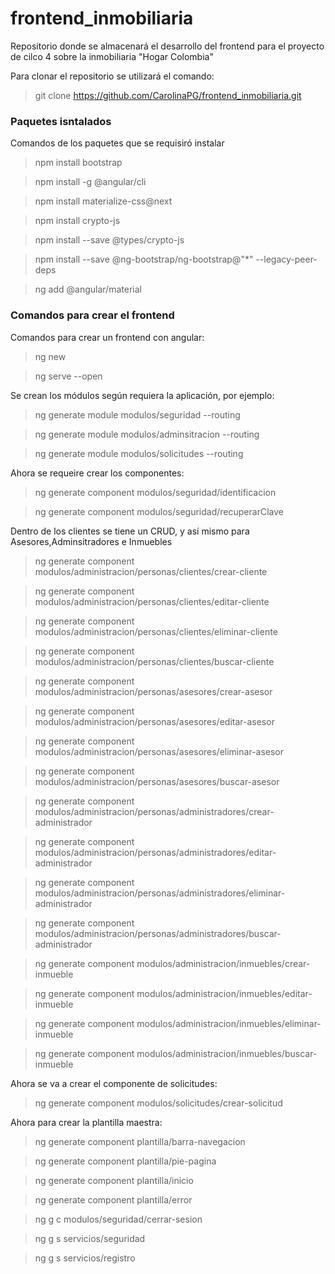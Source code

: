 # frontend_inmobiliaria
Repositorio donde se almacenará el desarrollo del frontend para el proyecto de cilco 4 sobre la inmobiliaria "Hogar Colombia"

Para clonar el repositorio se utilizará el comando:
> git clone https://github.com/CarolinaPG/frontend_inmobiliaria.git


### Paquetes isntalados
Comandos de los paquetes que se requisiró instalar
> npm install bootstrap

> npm install -g @angular/cli

> npm install materialize-css@next

> npm install crypto-js

> npm install --save @types/crypto-js

> npm install --save @ng-bootstrap/ng-bootstrap@"*" --legacy-peer-deps

> ng add @angular/material



### Comandos para crear el frontend

Comandos para crear un frontend con angular:

> ng new

> ng serve --open

Se crean los módulos según requiera la aplicación, por ejemplo:

> ng generate module modulos/seguridad --routing

> ng generate module modulos/adminsitracion --routing

> ng generate module modulos/solicitudes --routing

Ahora se requeire crear los componentes:

> ng generate component modulos/seguridad/identificacion

> ng generate component modulos/seguridad/recuperarClave

Dentro de los clientes se tiene un CRUD, y así mismo para Asesores,Adminsitradores e Inmuebles

> ng generate component modulos/administracion/personas/clientes/crear-cliente

> ng generate component modulos/administracion/personas/clientes/editar-cliente

> ng generate component modulos/administracion/personas/clientes/eliminar-cliente

> ng generate component modulos/administracion/personas/clientes/buscar-cliente

> ng generate component modulos/administracion/personas/asesores/crear-asesor

> ng generate component modulos/administracion/personas/asesores/editar-asesor

> ng generate component modulos/administracion/personas/asesores/eliminar-asesor

> ng generate component modulos/administracion/personas/asesores/buscar-asesor

> ng generate component modulos/administracion/personas/administradores/crear-administrador

> ng generate component modulos/administracion/personas/administradores/editar-administrador

> ng generate component modulos/administracion/personas/administradores/eliminar-administrador

> ng generate component modulos/administracion/personas/administradores/buscar-administrador

> ng generate component modulos/administracion/inmuebles/crear-inmueble

> ng generate component modulos/administracion/inmuebles/editar-inmueble

> ng generate component modulos/administracion/inmuebles/eliminar-inmueble

> ng generate component modulos/administracion/inmuebles/buscar-inmueble

Ahora se va a crear el componente de solicitudes:
> ng generate component modulos/solicitudes/crear-solicitud

Ahora para crear la plantilla maestra:
> ng generate component plantilla/barra-navegacion

> ng generate component plantilla/pie-pagina

> ng generate component plantilla/inicio

> ng generate component plantilla/error

> ng g c modulos/seguridad/cerrar-sesion

> ng g s servicios/seguridad

> ng g s servicios/registro